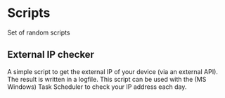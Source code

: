 # Scripts
Set of random scripts

## External IP checker
A simple script to get the external IP of your device (via an external API).
The result is written in a logfile.
This script can be used with the (MS Windows) Task Scheduler to check your IP address each day.
